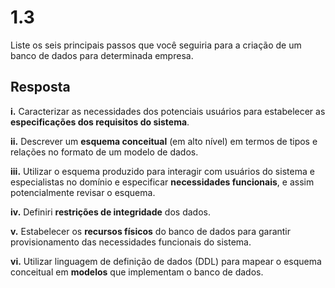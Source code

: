 # 1.3

Liste os seis principais passos que você seguiria para a criação de um banco de dados para determinada empresa.

## Resposta

**i.** Caracterizar as necessidades dos potenciais usuários para estabelecer as **especificações dos requisitos do sistema**.

**ii.** Descrever um **esquema conceitual** (em alto nível) em termos de tipos e relações no formato de um modelo de dados.

**iii.** Utilizar o esquema produzido para interagir com usuários do sistema e especialistas no domínio e especificar **necessidades funcionais**, e assim potencialmente revisar o esquema.

**iv.** Definiri **restrições de integridade** dos dados.

**v.** Estabelecer os **recursos físicos** do banco de dados para garantir provisionamento das necessidades funcionais do sistema.

**vi.** Utilizar linguagem de definição de dados (DDL) para mapear o esquema conceitual em **modelos** que implementam o banco de dados.
